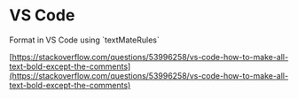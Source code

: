 # VS Code

Format in VS Code using \`textMateRules\`

[https://stackoverflow.com/questions/53996258/vs-code-how-to-make-all-text-bold-except-the-comments](https://stackoverflow.com/questions/53996258/vs-code-how-to-make-all-text-bold-except-the-comments)

